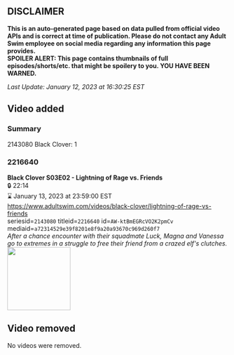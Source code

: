 ## DISCLAIMER
**This is an auto-generated page based on data pulled from official video APIs and is correct at time of publication. Please do not contact any Adult Swim employee on social media regarding any information this page provides.**  
**SPOILER ALERT: This page contains thumbnails of full episodes/shorts/etc. that might be spoilery to you. YOU HAVE BEEN WARNED.**  

_Last Update: January 12, 2023 at 16:30:25 EST_
## Video added
### Summary
2143080 Black Clover: 1  
### 2216640
**Black Clover S03E02 - Lightning of Rage vs. Friends**  
 🔒 22:14  
⌛ January 13, 2023 at 23:59:00 EST  
https://www.adultswim.com/videos/black-clover/lightning-of-rage-vs-friends  
seriesid=`2143080` titleid=`2216640` id=`AW-ktBmEGRcVO2K2pmCv` mediaid=`a72314529e39f8201e8f9a20a93670c969d260f7`  
_After a chance encounter with their squadmate Luck, Magna and Vanessa go to extremes in a struggle to free their friend from a crazed elf's clutches._  
<a href="https://media.cdn.adultswim.com/uploads/20200204/thumbnails/2_20241444531-BlackClover_104.jpg"><img src="https://media.cdn.adultswim.com/uploads/20200204/thumbnails/2_20241444531-BlackClover_104.jpg" height="144px" /></a>
## Video removed
No videos were removed.  
